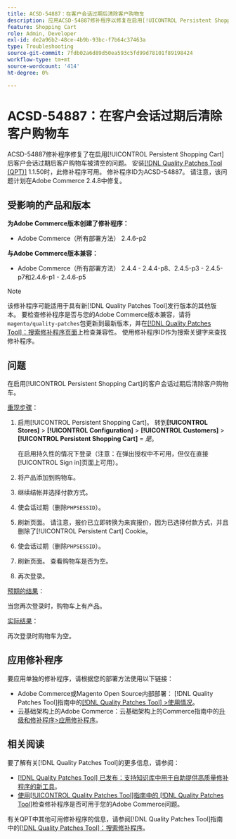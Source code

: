 ```yaml
---
title: ACSD-54887：在客户会话过期后清除客户购物车
description: 应用ACSD-54887修补程序以修复在启用[!UICONTROL Persistent Shopping Cart]的客户会话过期后客户购物车被清除的Adobe Commerce问题。
feature: Shopping Cart
role: Admin, Developer
exl-id: de2a96b2-48ce-4b9b-93bc-f7b64c37463a
type: Troubleshooting
source-git-commit: 7fdb02a6d89d50ea593c5fd99d78101f89198424
workflow-type: tm+mt
source-wordcount: '414'
ht-degree: 0%

---
```


# ACSD-54887：在客户会话过期后清除客户购物车

ACSD-54887修补程序修复了在启用[!UICONTROL Persistent Shopping Cart]后客户会话过期后客户购物车被清空的问题。 安装[[!DNL Quality Patches Tool (QPT)]](https://experienceleague.adobe.com/en/docs/commerce-operations/tools/quality-patches-tool/quality-patches-tool-to-self-serve-quality-patches) 1.1.50时，此修补程序可用。 修补程序ID为ACSD-54887。 请注意，该问题计划在Adobe Commerce 2.4.8中修复。

## 受影响的产品和版本

**为Adobe Commerce版本创建了修补程序：**

* Adobe Commerce（所有部署方法） 2.4.6-p2

**与Adobe Commerce版本兼容：**

* Adobe Commerce（所有部署方法） 2.4.4 - 2.4.4-p8、2.4.5-p3 - 2.4.5-p7和2.4.6-p1 - 2.4.6-p5

>[!NOTE]
>
>该修补程序可能适用于具有新[!DNL Quality Patches Tool]发行版本的其他版本。 要检查修补程序是否与您的Adobe Commerce版本兼容，请将`magento/quality-patches`包更新到最新版本，并在[[!DNL Quality Patches Tool]：搜索修补程序页面](https://experienceleague.adobe.com/tools/commerce-quality-patches/index.html)上检查兼容性。 使用修补程序ID作为搜索关键字来查找修补程序。

## 问题

在启用[!UICONTROL Persistent Shopping Cart]的客户会话过期后清除客户购物车。

<u>重现步骤</u>：

1. 启用[!UICONTROL Persistent Shopping Cart]。 转到&#x200B;**[!UICONTROL Stores]** > **[!UICONTROL Configuration]** > **[!UICONTROL Customers]** > **[!UICONTROL Persistent Shopping Cart]** = *是*。

   在启用持久性的情况下登录（注意：在弹出授权中不可用，但仅在直接[!UICONTROL Sign in]页面上可用）。

1. 将产品添加到购物车。
1. 继续结帐并选择付款方式。
1. 使会话过期（删除`PHPSESSID`）。
1. 刷新页面。 请注意，报价已立即转换为来宾报价，因为已选择付款方式，并且删除了[!UICONTROL Persistent Cart] Cookie。
1. 使会话过期（删除`PHPSESSID`）。
1. 刷新页面。 查看购物车是否为空。
1. 再次登录。

<u>预期的结果</u>：

当您再次登录时，购物车上有产品。

<u>实际结果</u>：

再次登录时购物车为空。

## 应用修补程序

要应用单独的修补程序，请根据您的部署方法使用以下链接：

* Adobe Commerce或Magento Open Source内部部署： [!DNL Quality Patches Tool]指南中的[[!DNL Quality Patches Tool] >使用情况](/help/tools/quality-patches-tool/usage.md)。
* 云基础架构上的Adobe Commerce：云基础架构上的Commerce指南中的[升级和修补程序>应用修补程序](https://experienceleague.adobe.com/docs/commerce-cloud-service/user-guide/develop/upgrade/apply-patches.html)。

## 相关阅读

要了解有关[!DNL Quality Patches Tool]的更多信息，请参阅：

* [[!DNL Quality Patches Tool] 已发布：支持知识库中用于自助提供高质量修补程序的新工具](https://experienceleague.adobe.com/en/docs/commerce-operations/tools/quality-patches-tool/quality-patches-tool-to-self-serve-quality-patches)。
* [使用[!UICONTROL Quality Patches Tool]指南中的 [!DNL Quality Patches Tool]](/help/tools/quality-patches-tool/patches-available-in-qpt/check-patch-for-magento-issue-with-magento-quality-patches.md)检查修补程序是否可用于您的Adobe Commerce问题。


有关QPT中其他可用修补程序的信息，请参阅[!DNL Quality Patches Tool]指南中的[[!DNL Quality Patches Tool]：搜索修补程序](https://experienceleague.adobe.com/tools/commerce-quality-patches/index.html)。
